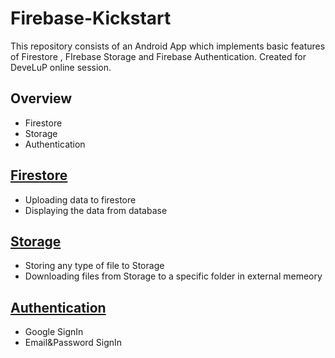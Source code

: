 # Firebase-Kickstart
This repository consists of an Android App which implements basic features of Firestore , FIrebase Storage and Firebase Authentication. Created for DeveLuP online session.

## Overview
* Firestore
* Storage
* Authentication

## [Firestore](https://firebase.google.com/docs/firestore)
* Uploading data to firestore 
* Displaying the data from database

## [Storage](https://firebase.google.com/docs/storage)
* Storing any type of file to Storage
* Downloading files from Storage to a specific folder in external memeory 

## [Authentication](https://firebase.google.com/docs/auth)
* Google SignIn
* Email&Password SignIn
